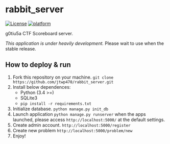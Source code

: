 # rabbit_server

[![License](http://img.shields.io/badge/license-MIT-blue.svg?style=flat-square)]()
[![platform](https://img.shields.io/badge/platform-OS%20X%20%7C%20Linux-808080.svg?style=flat-square)]()

g0tiu5a CTF Scoreboard server.

*This application is under heavily development.* Please wait to use when the stable release.

## How to deploy & run

1. Fork this repository on your machine. `git clone https://github.com/jtwp470/rabbit_server.git`
2. Install below dependences:
    * Python (3.4 >=)
    * SQLite3
    * `pip install -r requirements.txt`
3. Initialize database. `python manage.py init_db`
4. Launch application `python manage.py runserver` when the apps launched, please access `http://localhost:5000/` at the default settings.
5. Create admin account. `http://localhost:5000/register`
6. Create new problem `http://localhost:5000/problem/new`
7. Enjoy!
